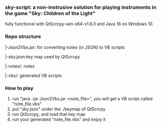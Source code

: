 ### sky-script: a non-instrusive solution for playing instruments in the game "Sky: Children of the Light"
fully functional with QtScrcpy-win-x64-v1.6.0 and Java 16 on Windows 10.

### Repo structure
|-Json2Vbs.jar: for converting notes (in JSON) to VB scripts

|-sky.json:key map used by QtScrcpy

|-notes/: notes

|-vbs/: generated VB scripts

### How to play
1. run "java -jar Json2Vbs.jar <note_file>", you will get a VB script called "note_file.vbs"
2. put "sky.json" under the ./keymap of QtScrcpy
3. run QtScrcpy, and load that key map
4. run your generated "note_file.vbs" and enjoy it
